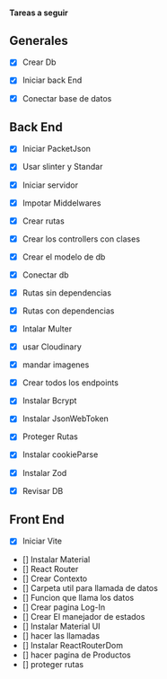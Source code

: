 #### Tareas a seguir


## Generales

- [x] Crear Db
- [x] Iniciar back End
- [x] Conectar base de datos


## Back End

- [x] Iniciar PacketJson
- [x] Usar slinter y Standar
- [x] Iniciar servidor
- [x] Impotar Middelwares
- [x] Crear rutas
- [x] Crear los controllers con clases
- [x] Crear el modelo de db
- [x] Conectar db
- [x]  Rutas sin dependencias
- [x]  Rutas con dependencias
- [x] Intalar Multer
- [X] usar Cloudinary
- [X] mandar imagenes
- [X] Crear todos los endpoints
- [x] Instalar Bcrypt
- [x] Instalar JsonWebToken
- [x] Proteger Rutas
- [x] Instalar cookieParse
- [x] Instalar Zod
- [x] Revisar DB 


## Front End

- [X] Iniciar Vite
- [] Instalar Material
- [] React Router
- [] Crear Contexto
- [] Carpeta util para llamada de datos
- [] Funcion que llama los datos
- [] Crear pagina Log-In
- [] Crear El manejador de estados
- [] Instalar Material UI
- [] hacer las llamadas
- [] Instalar ReactRouterDom
- [] hacer pagina de Productos
- [] proteger rutas

